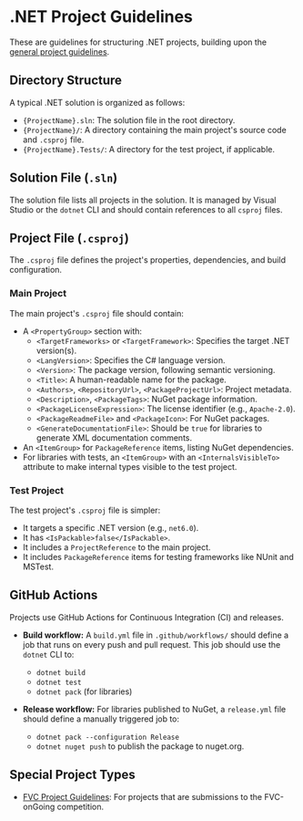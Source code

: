# .NET Project Guidelines

These are guidelines for structuring .NET projects, building upon the [general project guidelines](../README.md).

## Directory Structure

A typical .NET solution is organized as follows:

-   `{ProjectName}.sln`: The solution file in the root directory.
-   `{ProjectName}/`: A directory containing the main project's source code and `.csproj` file.
-   `{ProjectName}.Tests/`: A directory for the test project, if applicable.

## Solution File (`.sln`)

The solution file lists all projects in the solution. It is managed by Visual Studio or the `dotnet` CLI and should contain references to all `csproj` files.

## Project File (`.csproj`)

The `.csproj` file defines the project's properties, dependencies, and build configuration.

### Main Project

The main project's `.csproj` file should contain:

-   A `<PropertyGroup>` section with:
    -   `<TargetFrameworks>` or `<TargetFramework>`: Specifies the target .NET version(s).
    -   `<LangVersion>`: Specifies the C# language version.
    -   `<Version>`: The package version, following semantic versioning.
    -   `<Title>`: A human-readable name for the package.
    -   `<Authors>`, `<RepositoryUrl>`, `<PackageProjectUrl>`: Project metadata.
    -   `<Description>`, `<PackageTags>`: NuGet package information.
    -   `<PackageLicenseExpression>`: The license identifier (e.g., `Apache-2.0`).
    -   `<PackageReadmeFile>` and `<PackageIcon>`: For NuGet packages.
    -   `<GenerateDocumentationFile>`: Should be `true` for libraries to generate XML documentation comments.
-   An `<ItemGroup>` for `PackageReference` items, listing NuGet dependencies.
-   For libraries with tests, an `<ItemGroup>` with an `<InternalsVisibleTo>` attribute to make internal types visible to the test project.

### Test Project

The test project's `.csproj` file is simpler:

-   It targets a specific .NET version (e.g., `net6.0`).
-   It has `<IsPackable>false</IsPackable>`.
-   It includes a `ProjectReference` to the main project.
-   It includes `PackageReference` items for testing frameworks like NUnit and MSTest.

## GitHub Actions

Projects use GitHub Actions for Continuous Integration (CI) and releases.

-   **Build workflow:** A `build.yml` file in `.github/workflows/` should define a job that runs on every push and pull request. This job should use the `dotnet` CLI to:
    -   `dotnet build`
    -   `dotnet test`
    -   `dotnet pack` (for libraries)

-   **Release workflow:** For libraries published to NuGet, a `release.yml` file should define a manually triggered job to:
    -   `dotnet pack --configuration Release`
    -   `dotnet nuget push` to publish the package to nuget.org.

## Special Project Types

-   [FVC Project Guidelines](fvc.md): For projects that are submissions to the FVC-onGoing competition.
